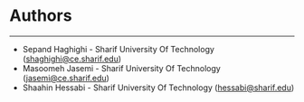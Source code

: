 # Authors #

----------
- Sepand Haghighi - Sharif University Of Technology ([shaghighi@ce.sharif.edu](mailto:shaghighi@ce.sharif.edu))
- Masoomeh Jasemi - Sharif University Of Technology ([jasemi@ce.sharif.edu](mailto:jasemi@ce.sharif.edu))
- Shaahin Hessabi - Sharif University Of Technology ([hessabi@sharif.edu](mailto:hessabi@sharif.edu))
